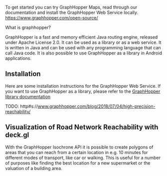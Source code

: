 To get started you can try GraphHopper Maps, read through our documentation and install the GraphHopper Web Service locally.
https://www.graphhopper.com/open-source/


What is graphhopper?

GraphHopper is a fast and memory efficient Java routing engine, released under Apache License 2.0. It can be used as a library or as a web service. It is written in Java and can be used with any programming language that can call Java code. It is also possible to use GraphHopper as a library in Android applications.

## Installation

Here are some installation instructions for the GraphHopper Web Service. If you want to use GraphHopper as a library, please refer to the [GraphHopper library documentation](https:)

TODO: http#s://www.graphhopper.com/blog/2018/07/04/high-precision-reachability/

## Visualization of Road Network Reachability with deck.gl

With the GraphHopper Isochrone API it is possible to create polygons of areas that you can reach from a certain location in e.g. 10 minutes for different modes of transport, like car or walking. This is useful for a number of purposes like finding the best location for a new supermarket or the valuation of a building area. 